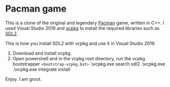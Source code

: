 # Pacman game

This is a clone of the original and legendary [Pacman](https://en.wikipedia.org/wiki/Pac-Man) game, written in C++. 
I used Visual Studio 2019 and [vcpkg](https://docs.microsoft.com/en-us/cpp/build/vcpkg?view=vs-2019)
to install the required libraries such as [SDL2](https://www.libsdl.org/).

This is how you install SDL2 with vcpkg and use it in Visual Studio 2019.
1. Download and install vcpkg.
2. Open powershell and in the vcpkg root directory, run the vcpkg bootstrapper `<bootstrap-vcpkg.bat>`
 .\vcpkg.exe search sdl2
 .\vcpkg.exe 
 .\vcpkg.exe integrate install






Enjoy. I am groot.
